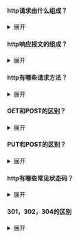 #### http请求由什么组成？

<details>
    <summary>展开</summary>
    <ul>
        <li>
            请求行
            <ul>
                <li>请求方法字段</li>
                <li>URL字段</li>
                <li>HTTP协议版本字段</li>
            </ul>
        </li>
        <li>
            请求头部（key-value形式）
            <ul>
                <li>User-Agent：产生请求的浏览器类型</li>
                <li>Accept：客户端可识别的内容类型列表</li>
                <li>Host：请求的主机名</li>
                <li>……</li>
            </ul>
        </li>
        <li>空行：即 回车符\r + 换行符\n ，通知服务器以下不再有请求头部</li>
        <li>请求数据（POST方法中，会把数据以key-value的形式发送请求）</li>
        <img src="QQ图片20201227133314.jpg">
    </ul>
</details>


#### http响应报文的组成？

<details>
    <summary>展开</summary>
    <ul>
        <li>
            状态行
            <ul>
                <li>HTTP协议版本</li>
                <li>状态码</li>
                <li>状态码描述</li>
            </ul>
        </li>
        <li>
            消息报头
            <ul>
                <li>Date：日期</li>
                <li>Content-Type：内容类型</li>
                <li>Content-Length：内容长度</li>
                <li>……</li>
            </ul>
        </li>
        <li>空行：即 回车符\r + 换行符\n</li>
        <li>响应正文：如果是纯数据就是返回纯数据，如果请求的是HTML页面，那么返回的就是HTML代码，如果是JS就是JS代码</li>
        <img src="u=586884068,2066724739&fm=26&gp=0.jpg">
    </ul>
</details>



#### http有哪些请求方法？

<details>
    <summary>展开</summary>
    <p>
        HTTP1.0 定义了三种请求方法：GET、POST、HEAD
    </p>
	<p>
		HTTP1.1 新增了六种请求方法：OPTIONS、PUT、PATCH、DELETE、TRACE、CONNECT
    </p>
    <ol>
        <li>GET：请求指定的页面信息</li>
        <li>POST：向指定资源提交数据进行处理请求（例如提交表单或者上传文件），数据在请求体中</li>
        <li>HEAD：类似于 GET 请求，只不过返回的响应中没有具体的内容，用于获取消息报头</li>
        <li>PUT：从客户端向服务器传送数据取代指定文档的内容</li>
        <li>DELETE：请求服务器删除指定的页面</li>
        <li>OPTIONS：返回服务器针对特定资源所支持的HTTP请求方法，也可用来测试服务器性能</li>
        <li>PATCH：是对PUT的补充，用来对已知资源进行局部更新</li>
        <li>TRACE：回显服务器收到的请求，主要用于测试或诊断</li>
        <li>CONNECT：预留给能够将连接改为管道方式的代理服务器</li>
    </ol>
</details>



#### GET和POST的区别？

<details>
    <summary>展开</summary>
    <ol>
        <li>GET一般用于从服务器获取资源，而POST则有可能改变服务器上的资源</li>
        <li>GET请求的数据通过URL传递，在请求头中，有长度限制；POST请求的数据在请求体中，无长度限制</li>
        <li>GET请求会被浏览器主动缓存，且其请求数据明文出现在URL中，而POST不会，除非手动设置，POST的安全性更高</li>
        <li>GET请求中如果有非ASCII字符，会在请求之前进行转码，而POST不用</li>
    </ol>
</details>



#### PUT和POST的区别？

<details>
    <summary>展开</summary>
    <p>
       	下面的回答不准确！
    </p>
    <ul>
        <li>PUT请求：如果两个请求相同，后一个请求会把前一个请求覆盖掉，所以PUT一般用来改资源</li>
        <li>POST请求：后一个请求不会把前一个请求覆盖掉，所以POST一般用来增资源</li>
    </ul>
</details>



#### http有哪些常见状态码？

<details>
    <summary>展开</summary>
    <ol>
        <li>
            2xx：成功处理请求
            <ul>
                <li>200 请求成功 OK</li>
            </ul>
        </li>
        <li>
            3xx：重定向
            <ul>
                <li>301 永久移动</li>
                <li>302 临时移动</li>
                <li>304 未修改</li>
            </ul>
        </li>
        <li>
            4xx：客户端错误
        	<ul>
                <li>400 语法错误 Bad Request</li>
                <li>401 未授权 Unauthorized</li>
                <li>403 禁止 Forbidden</li>
                <li>404 未找到 Not Found</li>
            </ul>
        </li>
        <li>
            5xx：服务器错误
        	<ul>
                <li>500 服务器内部错误</li>
                <li>501 不支持请求的功能</li>
            </ul>
        </li>
    </ol>
</details>



#### 301，302，304的区别

<details>
    <summary>展开</summary>
    <ul>
        <li>301表示永久重定向，表示请求的资源分配了新的URL，以后应使用新URL</li>
        <li>302表示临时重定向，请求的资源临时分配了新的URL，本次请求暂且使用新URL</li>
        <li>304表示所请求的资源未修改，服务器返回此状态码时不会返回任何资源（客户端通常会缓存访问过的资源，通过提供一个头信息指出客户端希望只返回在指定日期之后修改的资源，若发现数据没有更新，则直接从缓存中读取数据）</li>
    </ul>
</details>


